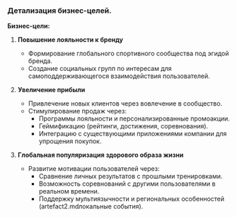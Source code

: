 ### Детализация бизнес-целей.

**Бизнес-цели:**

1. **Повышение лояльности к бренду**
    - Формирование глобального спортивного сообщества под эгидой бренда.
    - Создание социальных групп по интересам для самоподдерживающегося взаимодействия пользователей.

2. **Увеличение прибыли**
    - Привлечение новых клиентов через вовлечение в сообщество.
    - Стимулирование продаж через:
        - Программы лояльности и персонализированные промоакции.
        - Геймификацию (рейтинги, достижения, соревнования).
        - Интеграцию с существующими приложениями компании для упрощения покупок.

3. **Глобальная популяризация здорового образа жизни**
    - Развитие мотивации пользователей через:
        - Сравнение личных результатов с прошлыми тренировками.
        - Возможность соревнований с другими пользователями в реальном времени.
        - Поддержку мультиязычности и региональных особенностей (artefact2.mdлокальные события).